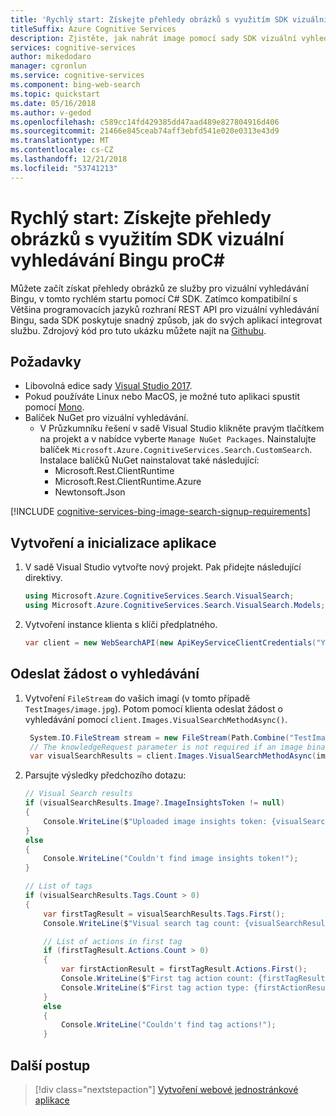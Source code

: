 ```yaml
---
title: 'Rychlý start: Získejte přehledy obrázků s využitím SDK vizuální vyhledávání Bingu proC#'
titleSuffix: Azure Cognitive Services
description: Zjistěte, jak nahrát image pomocí sady SDK vizuální vyhledávání Bingu a získávat přehledy o něm.
services: cognitive-services
author: mikedodaro
manager: cgronlun
ms.service: cognitive-services
ms.component: bing-web-search
ms.topic: quickstart
ms.date: 05/16/2018
ms.author: v-gedod
ms.openlocfilehash: c589cc14fd429385dd47aad489e827804916d406
ms.sourcegitcommit: 21466e845ceab74aff3ebfd541e020e0313e43d9
ms.translationtype: MT
ms.contentlocale: cs-CZ
ms.lasthandoff: 12/21/2018
ms.locfileid: "53741213"
---
```

# <a name="quickstart-get-image-insights-using-the-bing-visual-search-sdk-for-c"></a>Rychlý start: Získejte přehledy obrázků s využitím SDK vizuální vyhledávání Bingu proC#

Můžete začít získat přehledy obrázků ze služby pro vizuální vyhledávání Bingu, v tomto rychlém startu pomocí C# SDK. Zatímco kompatibilní s Většina programovacích jazyků rozhraní REST API pro vizuální vyhledávání Bingu, sada SDK poskytuje snadný způsob, jak do svých aplikací integrovat službu. Zdrojový kód pro tuto ukázku můžete najít na [Githubu](https://github.com/Azure-Samples/cognitive-services-dotnet-sdk-samples/tree/master/BingSearchv7/BingVisualSearch).

## <a name="prerequisites"></a>Požadavky

* Libovolná edice sady [Visual Studio 2017](https://www.visualstudio.com/downloads/).
* Pokud používáte Linux nebo MacOS, je možné tuto aplikaci spustit pomocí [Mono](http://www.mono-project.com/).
* Balíček NuGet pro vizuální vyhledávání. 
    - V Průzkumníku řešení v sadě Visual Studio klikněte pravým tlačítkem na projekt a v nabídce vyberte `Manage NuGet Packages`. Nainstalujte balíček `Microsoft.Azure.CognitiveServices.Search.CustomSearch`. Instalace balíčků NuGet nainstalovat také následující:
        - Microsoft.Rest.ClientRuntime
        - Microsoft.Rest.ClientRuntime.Azure
        - Newtonsoft.Json


[!INCLUDE [cognitive-services-bing-image-search-signup-requirements](../../../includes/cognitive-services-bing-image-search-signup-requirements.md)]

<a name="client"></a>

## <a name="create-and-initialize-the-application"></a>Vytvoření a inicializace aplikace

1. V sadě Visual Studio vytvořte nový projekt. Pak přidejte následující direktivy.
    
    ```csharp
    using Microsoft.Azure.CognitiveServices.Search.VisualSearch;
    using Microsoft.Azure.CognitiveServices.Search.VisualSearch.Models;
    ```

2. Vytvoření instance klienta s klíči předplatného.
    
    ```csharp
    var client = new WebSearchAPI(new ApiKeyServiceClientCredentials("YOUR-ACCESS-KEY"));
    ```
    
## <a name="send-a-search-request"></a>Odeslat žádost o vyhledávání 

1. Vytvoření `FileStream` do vašich imagí (v tomto případě `TestImages/image.jpg`). Potom pomocí klienta odeslat žádost o vyhledávání pomocí `client.Images.VisualSearchMethodAsync()`. 
    
    ```csharp
     System.IO.FileStream stream = new FileStream(Path.Combine("TestImages", "image.jpg"), FileMode.Open;
     // The knowledgeRequest parameter is not required if an image binary is passed in the request body
     var visualSearchResults = client.Images.VisualSearchMethodAsync(image: stream, knowledgeRequest: (string)null).Result;
    ```
    
2. Parsujte výsledky předchozího dotazu:

    ```csharp
    // Visual Search results
    if (visualSearchResults.Image?.ImageInsightsToken != null)
    {
        Console.WriteLine($"Uploaded image insights token: {visualSearchResults.Image.ImageInsightsToken}");
    }
    else
    {
        Console.WriteLine("Couldn't find image insights token!");
    }
    
    // List of tags
    if (visualSearchResults.Tags.Count > 0)
    {
        var firstTagResult = visualSearchResults.Tags.First();
        Console.WriteLine($"Visual search tag count: {visualSearchResults.Tags.Count}");
    
        // List of actions in first tag
        if (firstTagResult.Actions.Count > 0)
        {
            var firstActionResult = firstTagResult.Actions.First();
            Console.WriteLine($"First tag action count: {firstTagResult.Actions.Count}");
            Console.WriteLine($"First tag action type: {firstActionResult.ActionType}");
        }
        else
        {
            Console.WriteLine("Couldn't find tag actions!");
        }
    ```

## <a name="next-steps"></a>Další postup

> [!div class="nextstepaction"]
> [Vytvoření webové jednostránkové aplikace](tutorial-bing-visual-search-single-page-app.md)
